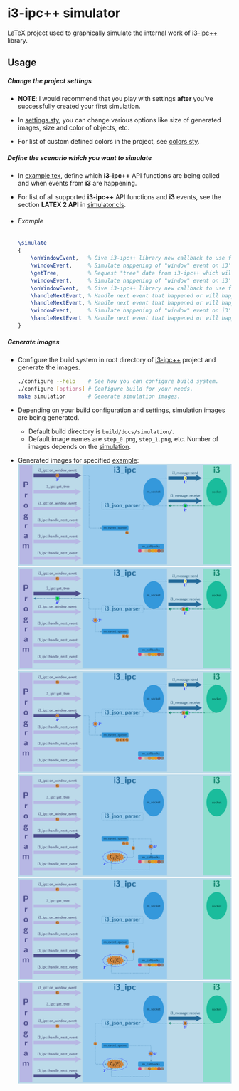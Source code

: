 # i3-ipc++ simulator #

LaTeX project used to graphically simulate the internal work of [i3-ipc++](https://github.com/Iskustvo/i3-ipcpp) library.

## Usage ##

##### Change the project settings #####

* **NOTE**: I would recommend that you play with settings **after** you've successfully created your first simulation.

* In [settings.sty](settings.sty), you can change various options like size of generated images, size and color of objects, etc.

* For list of custom defined colors in the project, see [colors.sty](colors.sty).

##### Define the scenario which you want to simulate #####

* In [example.tex](example.tex), define which **i3-ipc++** API functions are being called and when events from **i3** are happening.

* For list of all supported **i3-ipc++** API functions and **i3** events, see the section **LATEX 2 API** in [simulator.cls](simulator.cls).

* ###### Example ######

    ```latex
    \simulate
    {
        \onWindowEvent,   % Give i3-ipc++ library new callback to use for "window" events and subscribe for them to i3.
        \windowEvent,     % Simulate happening of "window" event on i3's side.
        \getTree,         % Request "tree" data from i3-ipc++ which will get it from i3.
        \windowEvent,     % Simulate happening of "window" event on i3's side.
        \onWindowEvent,   % Give i3-ipc++ library new callback to use for "window" events and subscribe for them to i3.
        \handleNextEvent, % Handle next event that happened or will happen. This works only on subscribed events.
        \handleNextEvent, % Handle next event that happened or will happen. This works only on subscribed events.
        \windowEvent,     % Simulate happening of "window" event on i3's side.
        \handleNextEvent  % Handle next event that happened or will happen. This works only on subscribed events.
    }
    ```

##### Generate images #####

* Configure the build system in root directory of [i3-ipc++](https://github.com/Iskustvo/i3-ipcpp) project and generate the images.
    ```sh
    ./configure --help    # See how you can configure build system.
    ./configure [options] # Configure build for your needs.
    make simulation       # Generate simulation images.
    ```
* Depending on your build configuration and [settings](#change-the-project-settings), simulation images are being generated.
    * Default build directory is `build/docs/simulation/`.
    * Default image names are `step_0.png`, `step_1.png`, etc. Number of images depends on the [simulation](#define-the-scenario-which-you-want-to-simulate).

* Generated images for specified [example](#example):
    ![example_step_0](../images/example_step_0.png)
    ![example_step_1](../images/example_step_1.png)
    ![example_step_2](../images/example_step_2.png)
    ![example_step_3](../images/example_step_3.png)
    ![example_step_4](../images/example_step_4.png)
    ![example_step_5](../images/example_step_5.png)
